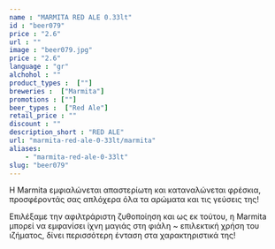 ```yaml
---
name : "MARMITA RED ALE 0.33lt"
id : "beer079"
price : "2.6"
url : ""
image : "beer079.jpg"
price : "2.6"
language : "gr"
alchohol : ""
product_types :  [""]
breweries :  ["Marmita"]
promotions : [""]
beer_types :  ["Red Ale"]
retail_price : ""
discount : ""
description_short : "RED ALE"
url: "marmita-red-ale-0-33lt/marmita"
aliases: 
    - "marmita-red-ale-0-33lt"
slug: "beer079"
---
```


Η Marmita εμφιαλώνεται απαστερίωτη και καταναλώνεται φρέσκια, προσφέροντάς σας απλόχερα όλα τα αρώματα και τις γεύσεις της! 

Επιλέξαμε την αφιλτράριστη ζυθοποίηση και ως εκ τούτου, η Marmita μπορεί να εμφανίσει ίχνη μαγιάς στη φιάλη ~ επιλεκτική χρήση του ιζήματος, δίνει περισσότερη ένταση στα χαρακτηριστικά της!